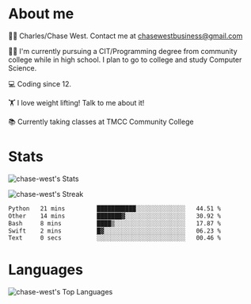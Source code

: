 # About me
🙋‍♂️ Charles/Chase West. Contact me at chasewestbusiness@gmail.com

👨‍🎓 I'm currently pursuing a CIT/Programming degree from community college
while in high school. I plan to go to college and study Computer Science. 

💻 Coding since 12.

🏋️ I love weight lifting! Talk to me about it! 

📚 Currently taking classes at TMCC Community College 

# Stats 

![chase-west's Stats](https://github-readme-stats.vercel.app/api?username=chase-west&theme=prussian&show_icons=true&hide_border=false&count_private=true)


![chase-west's Streak](https://github-readme-streak-stats.herokuapp.com/?user=chase-west&theme=prussian&hide_border=false)

<!--START_SECTION:waka-->

```txt
Python   21 mins         ███████████░░░░░░░░░░░░░░   44.51 %
Other    14 mins         ███████▓░░░░░░░░░░░░░░░░░   30.92 %
Bash     8 mins          ████▒░░░░░░░░░░░░░░░░░░░░   17.87 %
Swift    2 mins          █▓░░░░░░░░░░░░░░░░░░░░░░░   06.23 %
Text     0 secs          ░░░░░░░░░░░░░░░░░░░░░░░░░   00.46 %
```

<!--END_SECTION:waka-->


# Languages 
![chase-west's Top Languages](https://github-readme-stats.vercel.app/api/top-langs/?username=chase-west&theme=prussian&show_icons=true&hide_border=false&layout=compact)


